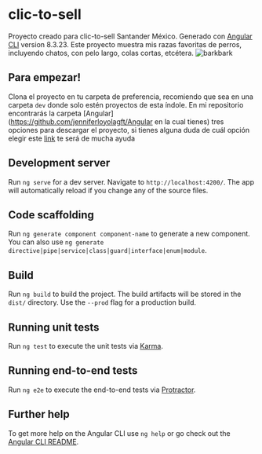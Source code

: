 # clic-to-sell
Proyecto creado para clic-to-sell Santander México. Generado con [Angular CLI](https://github.com/angular/angular-cli) version 8.3.23.
Este proyecto muestra mis razas favoritas de perros, incluyendo chatos, con pelo largo, colas cortas, etcétera.
![barkbark](https://media.giphy.com/media/l41YbcuvFhMPY0TWU/giphy.gif)

## Para empezar!

Clona el proyecto en tu carpeta de preferencia, recomiendo que sea en una carpeta `dev` donde solo estén proyectos de esta índole.
En mi repositorio encontrarás la carpeta [Angular](https://github.com/jenniferloyolagft/Angular en la cual tienes) tres opciones para descargar el proyecto, si tienes alguna duda de cuál opción elegir este [link](https://help.github.com/en/github/using-git/which-remote-url-should-i-use) te será de mucha ayuda 

## Development server

Run `ng serve` for a dev server. Navigate to `http://localhost:4200/`. The app will automatically reload if you change any of the source files.

## Code scaffolding

Run `ng generate component component-name` to generate a new component. You can also use `ng generate directive|pipe|service|class|guard|interface|enum|module`.

## Build

Run `ng build` to build the project. The build artifacts will be stored in the `dist/` directory. Use the `--prod` flag for a production build.

## Running unit tests

Run `ng test` to execute the unit tests via [Karma](https://karma-runner.github.io).

## Running end-to-end tests

Run `ng e2e` to execute the end-to-end tests via [Protractor](http://www.protractortest.org/).

## Further help

To get more help on the Angular CLI use `ng help` or go check out the [Angular CLI README](https://github.com/angular/angular-cli/blob/master/README.md).
